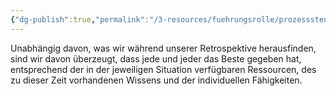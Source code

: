 ```yaml
---
{"dg-publish":true,"permalink":"/3-resources/fuehrungsrolle/prozesssteuerung/kanban/prime-directive/","created":"2024-04-10T14:32:57.948+02:00","updated":"2024-04-17T18:38:19.824+02:00"}
---
```



Unabhängig davon, was wir während unserer Retrospektive herausfinden, sind wir davon überzeugt, dass jede und jeder das Beste gegeben hat, entsprechend der in der jeweiligen Situation verfügbaren Ressourcen, des zu dieser Zeit vorhandenen Wissens und der individuellen Fähigkeiten.
